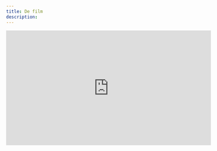 ```yaml
---
title: De film
description:
---
```

<!-- https://www.youtube.com/watch?v=ajA891NcVpw -->
<div class="video">
<iframe width="560" height="315" src="https://www.youtube.com/embed/ajA891NcVpw?rel=0&amp;controls=0&amp;showinfo=0" frameborder="0" allowfullscreen></iframe>
</div>